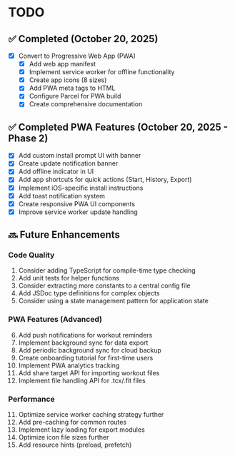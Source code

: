# TODO

## ✅ Completed (October 20, 2025)
- [x] Convert to Progressive Web App (PWA)
  - [x] Add web app manifest
  - [x] Implement service worker for offline functionality
  - [x] Create app icons (8 sizes)
  - [x] Add PWA meta tags to HTML
  - [x] Configure Parcel for PWA build
  - [x] Create comprehensive documentation

## ✅ Completed PWA Features (October 20, 2025 - Phase 2)
- [x] Add custom install prompt UI with banner
- [x] Create update notification banner
- [x] Add offline indicator in UI
- [x] Add app shortcuts for quick actions (Start, History, Export)
- [x] Implement iOS-specific install instructions
- [x] Add toast notification system
- [x] Create responsive PWA UI components
- [x] Improve service worker update handling

## 🔜 Future Enhancements

### Code Quality
1. Consider adding TypeScript for compile-time type checking
2. Add unit tests for helper functions
3. Consider extracting more constants to a central config file
4. Add JSDoc type definitions for complex objects
5. Consider using a state management pattern for application state

### PWA Features (Advanced)
6. Add push notifications for workout reminders
7. Implement background sync for data export
8. Add periodic background sync for cloud backup
9. Create onboarding tutorial for first-time users
10. Implement PWA analytics tracking
11. Add share target API for importing workout files
12. Implement file handling API for .tcx/.fit files

### Performance
11. Optimize service worker caching strategy further
12. Add pre-caching for common routes
13. Implement lazy loading for export modules
14. Optimize icon file sizes further
15. Add resource hints (preload, prefetch)

